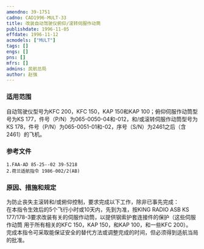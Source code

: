 ```yaml
---
amendno: 39-1751  
cadno: CAD1996-MULT-33  
title: 改装自动驾驶仪俯仰/滚转伺服作动筒  
publishdate: 1996-11-05  
effdate: 1996-11-12  
acmodels: ["MULT"]  
tags: []  
engs: []  
pns: []  
mfrs: []  
admins: 民航总局  
author: 赵强  
---
```

  
### 适用范围  
自动驾驶仪型号为KFC 200，KFC 150，KAP 150和KAP 100；俯仰伺服作动筒型号为KS 177，件号（P/N）为065-0050-04和-012，和/或滚转伺服作动筒型号为KS 178，件号（P/N）为065-0051-01和-02，序号（S/N）为2461之后（含2461）的飞机。  
  
<!--more-->  
### 参考文件  
    1.FAA-AD 85-25--02 39-5218  
    2.荷兰适航指令 1986-002/2(AB)  
  
### 原因、措施和规定  
为防止丧失主滚转和/或俯仰控制，要求完成以下工作，除非已事先完成：  
    在本指令生效后的5个飞行小时或10天内，先到为准，按KING RADIO ASB KS 177/178-3要求改装有关的伺服作动筒，以提供钢索护套连接件的保护（这些伺服作动筒 用于所有相关的KFC 150，KAP 150，和KAP 100，和一些KFC 200）。  
    完成本指令可采取能保证安全的替代方法或调整完成的时间，但必须得到适航当局的批准。  
      
